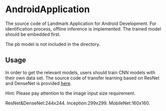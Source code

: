 # AndroidApplication
The source code of Landmark Application for Android Development. For identification process, offline inference is implemented.
The trained model should be embedded first.

The pb model is not included in the directory.
## Usage
In order to get the relevant models, users should train CNN models with their own data set. The source code of transfer learning based on ResNet and DenseNet is provided [here](https://github.com/xiranx/Landmark-identification-for-Android).

Hint: Please pay attention to the image input size requirement. 

ResNet&DenseNet:244x244. Inception:299x299. MobileNet:160x160. 
